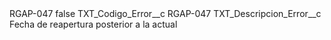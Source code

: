 <?xml version="1.0" encoding="UTF-8"?>
<CustomMetadata xmlns="http://soap.sforce.com/2006/04/metadata" xmlns:xsi="http://www.w3.org/2001/XMLSchema-instance" xmlns:xsd="http://www.w3.org/2001/XMLSchema">
    <label>RGAP-047</label>
    <protected>false</protected>
    <values>
        <field>TXT_Codigo_Error__c</field>
        <value xsi:type="xsd:string">RGAP-047</value>
    </values>
    <values>
        <field>TXT_Descripcion_Error__c</field>
        <value xsi:type="xsd:string">Fecha de reapertura posterior a la actual</value>
    </values>
</CustomMetadata>
